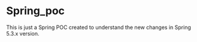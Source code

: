 # Spring_poc

This is just a Spring POC created to understand the new changes in Spring 5.3.x version.
